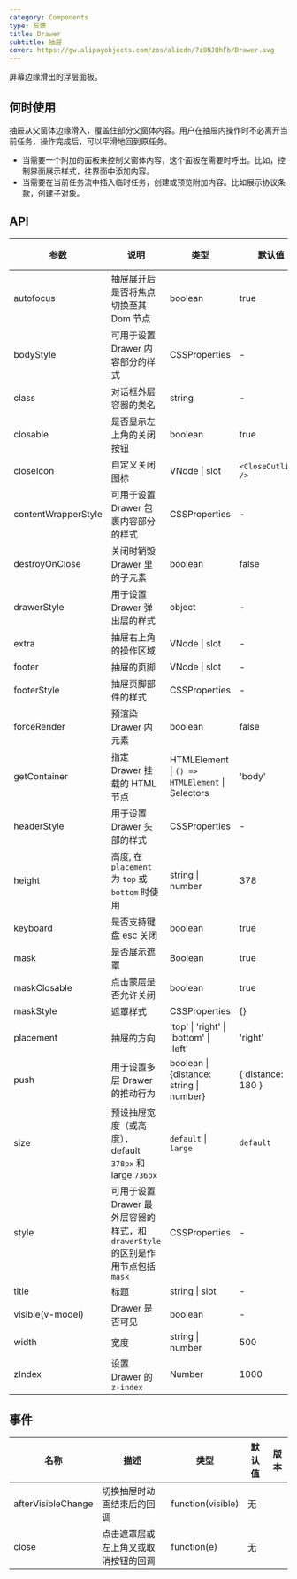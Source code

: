 ```yaml
---
category: Components
type: 反馈
title: Drawer
subtitle: 抽屉
cover: https://gw.alipayobjects.com/zos/alicdn/7z8NJQhFb/Drawer.svg
---
```


屏幕边缘滑出的浮层面板。

## 何时使用

抽屉从父窗体边缘滑入，覆盖住部分父窗体内容。用户在抽屉内操作时不必离开当前任务，操作完成后，可以平滑地回到原任务。

- 当需要一个附加的面板来控制父窗体内容，这个面板在需要时呼出。比如，控制界面展示样式，往界面中添加内容。
- 当需要在当前任务流中插入临时任务，创建或预览附加内容。比如展示协议条款，创建子对象。

## API

| 参数 | 说明 | 类型 | 默认值 | 版本 |
| --- | --- | --- | --- | --- |
| autofocus | 抽屉展开后是否将焦点切换至其 Dom 节点 | boolean | true |  |
| bodyStyle | 可用于设置 Drawer 内容部分的样式 | CSSProperties | - |  |
| class | 对话框外层容器的类名 | string | - |  |
| closable | 是否显示左上角的关闭按钮 | boolean | true |  |
| closeIcon | 自定义关闭图标 | VNode \| slot | `<CloseOutlined />` |  |
| contentWrapperStyle | 可用于设置 Drawer 包裹内容部分的样式 | CSSProperties | - |  |
| destroyOnClose | 关闭时销毁 Drawer 里的子元素 | boolean | false |  |
| drawerStyle | 用于设置 Drawer 弹出层的样式 | object | - |  |
| extra | 抽屉右上角的操作区域 | VNode \| slot | - |  |
| footer | 抽屉的页脚 | VNode \| slot | - |  |
| footerStyle | 抽屉页脚部件的样式 | CSSProperties | - |  |
| forceRender | 预渲染 Drawer 内元素 | boolean | false |  |
| getContainer | 指定 Drawer 挂载的 HTML 节点 | HTMLElement \| `() => HTMLElement` \| Selectors | 'body' |  |
| headerStyle | 用于设置 Drawer 头部的样式 | CSSProperties | - |  |
| height | 高度, 在 `placement` 为 `top` 或 `bottom` 时使用 | string \| number | 378 |  |
| keyboard | 是否支持键盘 esc 关闭 | boolean | true |  |
| mask | 是否展示遮罩 | Boolean | true |  |
| maskClosable | 点击蒙层是否允许关闭 | boolean | true |  |
| maskStyle | 遮罩样式 | CSSProperties | {} |  |
| placement | 抽屉的方向 | 'top' \| 'right' \| 'bottom' \| 'left' | 'right' |  |
| push | 用于设置多层 Drawer 的推动行为 | boolean \| {distance: string \| number} | { distance: 180 } |  |
| size | 预设抽屉宽度（或高度），default `378px` 和 large `736px` | `default` \| `large` | `default` |  |
| style | 可用于设置 Drawer 最外层容器的样式，和 `drawerStyle` 的区别是作用节点包括 `mask` | CSSProperties | - |  |
| title | 标题 | string \| slot | - |  |
| visible(v-model) | Drawer 是否可见 | boolean | - |  |
| width | 宽度 | string \| number | 500 |  |
| zIndex | 设置 Drawer 的 `z-index` | Number | 1000 |  |

## 事件

| 名称               | 描述                                 | 类型              | 默认值 | 版本 |
| ------------------ | ------------------------------------ | ----------------- | ------ | ---- |
| afterVisibleChange | 切换抽屉时动画结束后的回调           | function(visible) | 无     |      |
| close              | 点击遮罩层或左上角叉或取消按钮的回调 | function(e)       | 无     |      |
